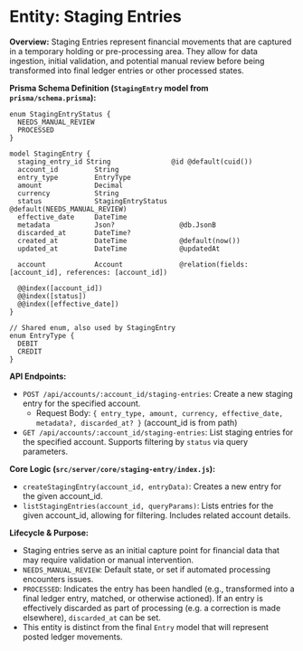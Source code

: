 # Entity: Staging Entries

**Overview:**
Staging Entries represent financial movements that are captured in a temporary holding or pre-processing area. They allow for data ingestion, initial validation, and potential manual review before being transformed into final ledger entries or other processed states.

**Prisma Schema Definition (`StagingEntry` model from `prisma/schema.prisma`):**
```prisma
enum StagingEntryStatus {
  NEEDS_MANUAL_REVIEW
  PROCESSED
}

model StagingEntry {
  staging_entry_id String               @id @default(cuid())
  account_id         String
  entry_type         EntryType
  amount             Decimal
  currency           String
  status             StagingEntryStatus   @default(NEEDS_MANUAL_REVIEW)
  effective_date     DateTime
  metadata           Json?                @db.JsonB
  discarded_at       DateTime?
  created_at         DateTime             @default(now())
  updated_at         DateTime             @updatedAt

  account            Account              @relation(fields: [account_id], references: [account_id])

  @@index([account_id])
  @@index([status])
  @@index([effective_date])
}

// Shared enum, also used by StagingEntry
enum EntryType {
  DEBIT
  CREDIT
}
```

**API Endpoints:**
- `POST /api/accounts/:account_id/staging-entries`: Create a new staging entry for the specified account.
  - Request Body: `{ entry_type, amount, currency, effective_date, metadata?, discarded_at? }` (account_id is from path)
- `GET /api/accounts/:account_id/staging-entries`: List staging entries for the specified account. Supports filtering by `status` via query parameters.

**Core Logic (`src/server/core/staging-entry/index.js`):**
- `createStagingEntry(account_id, entryData)`: Creates a new entry for the given account_id.
- `listStagingEntries(account_id, queryParams)`: Lists entries for the given account_id, allowing for filtering. Includes related account details.

**Lifecycle & Purpose:**
- Staging entries serve as an initial capture point for financial data that may require validation or manual intervention.
- `NEEDS_MANUAL_REVIEW`: Default state, or set if automated processing encounters issues.
- `PROCESSED`: Indicates the entry has been handled (e.g., transformed into a final ledger entry, matched, or otherwise actioned). If an entry is effectively discarded as part of processing (e.g. a correction is made elsewhere), `discarded_at` can be set.
- This entity is distinct from the final `Entry` model that will represent posted ledger movements.
